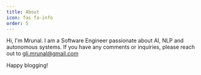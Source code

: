 ```yaml
---
title: About
icon: fas fa-info
order: 5
---
```



<!--     > **Note**: Add Markdown syntax content to file `_tabs/about.md` and it will show up on this page.  ![image](\Images\CV\CV_Gavali_Mrunal.jpg)

-->


Hi, I'm Mrunal.
I am a Software Engineer passionate about AI, NLP and autonomous systems.
If you have any comments or inquiries, please reach out to [gli.mrunal@gmail.com](mailto:gli.mrunal@gmail.com)

Happy blogging!











